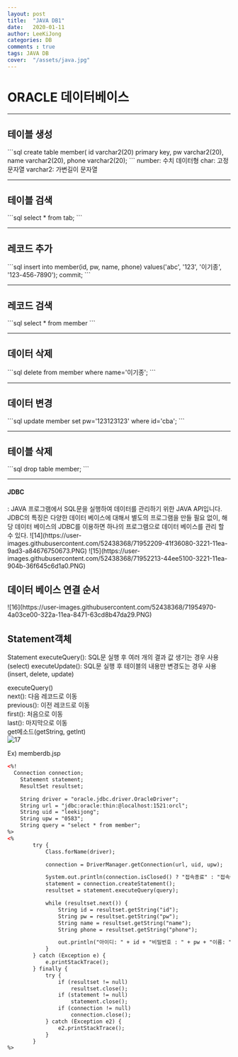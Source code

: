 ```yaml
---
layout: post
title:  "JAVA DB1"
date:   2020-01-11
author: LeeKiJong
categories: DB
comments : true
tags: JAVA DB
cover:  "/assets/java.jpg"
---
```

<h1>ORACLE 데이터베이스</h1>

<hr>
<h2>테이블 생성</h2>
```sql
create table member(
id varchar2(20) primary key,
pw varchar2(20), 
name varchar2(20), 
phone varchar2(20);
```
number: 수치 데이터형  
char: 고정 문자열  
varchar2: 가변길이 문자열
<hr>
<h2>테이블 검색</h2>
```sql
select * from tab;
```
<hr>
<h2>레코드 추가</h2>
```sql
insert into member(id, pw, name, phone) values('abc', '123', '이기종', '123-456-7890');
commit;
```
<hr>
<h2>레코드 검색</h2>
```sql
select * from member
```
<hr>
<h2>데이터 삭제</h2>
```sql
delete from member where name='이기종';
```

<hr>
<h2>데이터 변경</h2>
```sql
update member set pw='123123123' where id='cba';
```
<hr>
<h2>테이블 삭제</h2>
```sql
drop table member;
```
<hr>
<h4>JDBC</h4>
: JAVA 프로그램에서 SQL문을 실행하여 데이터를 관리하기 위한 JAVA API입니다.  
JDBC의 특징은 다양한 데이터 베이스에 대해서 별도의 프로그램을 만들 필요 없이, 해당 데이터 베이스의 JDBC를 이용하면 하나의 프로그램으로 데이터 베이스를 관리 할 수 있다.
![14](https://user-images.githubusercontent.com/52438368/71952209-41f36080-3221-11ea-9ad3-a84676750673.PNG)
![15](https://user-images.githubusercontent.com/52438368/71952213-44ee5100-3221-11ea-904b-36f645c6d1a0.PNG)
<h2>데이터 베이스 연결 순서</h2>
![16](https://user-images.githubusercontent.com/52438368/71954970-4a03ce00-322a-11ea-8471-63cd8b47da29.PNG)
<h2>Statement객체</h2>
<interface>Statement  
  executeQuery(): SQL문 실행 후 여러 개의 결과 값 생기는 경우 사용(select)  
  executeUpdate(): SQL문 실행 후 테이블의 내용만 변경도는 경우 사용(insert, delete, update)  
  
executeQuery()<ResultSet>  
next(): 다음 레코드로 이동  
previous(): 이전 레코드로 이동  
first(): 처음으로 이동  
last(): 마지막으로 이동  
get메소드(getString, getInt)  
![17](https://user-images.githubusercontent.com/52438368/71955369-70763900-322b-11ea-8398-fef06edce30d.PNG)  
  
Ex) memberdb.jsp  
```html  
<%!
  Connection connection;
	Statement statement;
	ResultSet resultset;

	String driver = "oracle.jdbc.driver.OracleDriver";
	String url = "jdbc:oracle:thin:@localhost:1521:orcl";
	String uid = "leekijong";
	String upw = "0583";
	String query = "select * from member";
%>
<%
		try {
			Class.forName(driver);

			connection = DriverManager.getConnection(url, uid, upw);

			System.out.println(connection.isClosed() ? "접속종료" : "접속중");
			statement = connection.createStatement();
			resultset = statement.executeQuery(query);

			while (resultset.next()) {
				String id = resultset.getString("id");
				String pw = resultset.getString("pw");
				String name = resultset.getString("name");
				String phone = resultset.getString("phone");

				out.println("아이디: " + id + "비밀번호 : " + pw + "이름: " + name + "전화번호: " + phone + "<br/>");
			}
		} catch (Exception e) {
			e.printStackTrace();
		} finally {
			try {
				if (resultset != null)
					resultset.close();
				if (statement != null)
					statement.close();
				if (connection != null)
					connection.close();
			} catch (Exception e2) {
				e2.printStackTrace();
			}
		}
%>
``` 
